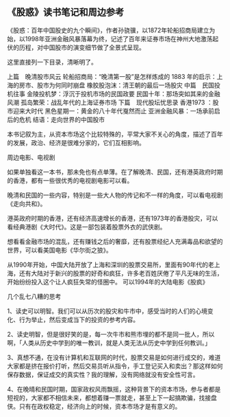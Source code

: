 ## 《股惑》读书笔记和周边参考

《股惑：百年中国股史的九个瞬间》，作者孙骁骥，以1872年轮船招商局建立为始，以1998年亚洲金融风暴落幕为终，记述了百年来证券市场在神州大地激荡起伏的历程，对中国股市的演变细节做了全景式呈现。

这里直接列一下目录，清晰明了。

上篇　晚清股市风云
轮船招商局：“晚清第一股”是怎样炼成的
1883 年的启示：上海的房市、股市为何同时崩盘
橡胶股泡沫：清王朝的最后一场股灾
中篇　民国投机往事
金陵投机梦：浮沉于投机市场的民国政要
民国十年：那场突如其来的金融风潮
孤岛繁荣：战乱年代的上海证券市场
下篇　现代股坛忧思录
香港1973 ：股市迎来大时代
黑色星期一：黄金的八十年代戛然而止
亚洲金融风暴：一场承前启后的危机
结语：走向世界的中国股市

本书记叙为主，从资本市场这个比较特殊的，平常大家不关心的角度，描述了百年的发展，政治、经济是很难分家的，它们互相影响。

周边电影、电视剧

如果单独看这一本书，那未免也有点单薄。在了解晚清、民国，还有港英政府时期的香港，都有一些很优秀的电视剧电影可以看。

晚清和民国的一些内容，特别是一些大人物的传记和不一样的角度，可以看电视剧《走向共和》。

港英政府时期的香港，还有经济高速增长的香港，还有1973年的香港股灾，可以看经典港剧《大时代》。这是一部包装着股票外衣的武侠剧。

想看看金融市场的混乱，还有赚钱之后的奢靡，还有股票经纪人充满毒品和欲望的世界，可以看美国电影《华尔街之狼》。

从1990年开始，中国大陆开放了上海和深圳的股票交易所，里面有90年代的老上海，还有大陆对于新兴的股票的好奇和疯狂，许多老百姓厌倦了平凡无味的生活，开始纷纷投入这个让人疯狂失常的怪圈中。 可以1994年的大陆电影《股疯》
 
几个乱七八糟的思考

1、读史可以明智。我们可以从历次的股灾和牛市中，感受当时的人们的心境变化、行为举止，然后变成当下的投资的参考内容。

2、读史明智，但是很好笑的是，每一次牛市和熊市埋的都不是同一批人，所以啊，「人类从历史中学到的唯一教训，就是人类无法从历史中学到任何教训。」

3、真想不通，在没有计算机和互联网的时代，股票交易是如何进行成交的，难道大家都是挤在报价打听，然后交易员听从指令，手工登记买入和卖出？那这样如何保存数据，保证成交的真实性？我的理解，没有网络就没有安全性可言。

4、在晚晴和民国时期，国家政权风雨飘摇，这种背景下的资本市场，参与者都是短视的，大家都不相信未来，都想着赚一票就走，甚至上下一起搞欺骗，找接盘侠。只有在政权稳定，经济向上的时候，资本市场才是有意义的。
